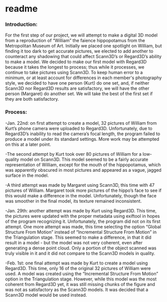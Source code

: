 # readme

### Introduction:

For the first step of our project, we will attempt to make a digital 3D model from a reproduction of “William” the faience hippopotamus from the Metropolitan Museum of Art. Initially we placed one spotlight on William, but finding it too dark to get accurate pictures, we elected to add another to counteract any shadowing that could affect Scann3D’s or Regard3D’s ability to make a model. We decided to make our first model with Regard3D because it takes the longest to process; thus while it processes, we continue to take pictures using Scann3D. To keep human error to a minimum, or at least account for differences in each member's photography style, we decided to have one person (Kurt) do one set, and, if neither Scann3D nor Regard3D results are satisfactory, we will have the other person (Margaret) do another set. We will take the best of the first set if they are both satisfactory.

### Process:

-Jan. 22nd: on first attempt to create a model, 32 pictures of William from Kurt’s phone camera were uploaded to Regard3D. Unfortunately, due to Regard3D’s inability to read the camera’s focal length, the program failed to produce a model under its standard settings. More work may be attempted on this at a later point.

-The second attempt by Kurt took over 80 pictures of William for a low-quality model on Scann3D. This model seemed to be a fairly accurate representation of William, except for the mouth of the hippopotamus, which was apparently obscured in most pictures and appeared as a vague, jagged surface in the model.

-A third attempt was made by Margaret using Scann3D, this time with 47 pictures of William. Margaret took more pictures of the hippo’s face to see if this would make a difference in the model. Unfortunately, though the face was smoother in the final model, its texture remained inconsistent.

-Jan. 29th: another attempt was made by Kurt using Regard3D. This time, the pictures were updated with the proper metadata using exiftool in hopes of the program recognizing it. Unfortunately, the program did not on its first attempt. One more attempt was made, this time selecting the option “Global Structure From Motion” instead of “Incremental Structure From Motion” in the Triangulation stage. This seemed to make a difference, in that it did result in a model - but the model was not very coherent, even after generating a dense point cloud. Only a portion of the object scanned was truly visible in it and it did not compare to the Scann3D models in quality.

-Feb. 1st: one final attempt was made by Kurt to create a model using Regard3D. This time, only 16 of the original 32 pictures of William were used. A model was created using the “Incremental Structure From Motion” option in the Triangulation stage. However, while this model was the most coherent from Regard3D yet, it was still missing chunks of the figure and was not as satisfactory as the Scann3D models. It was decided that a Scann3D model would be used instead.

